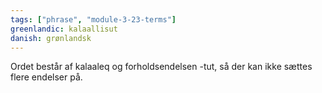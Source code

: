 ```yaml
---
tags: ["phrase", "module-3-23-terms"]
greenlandic: kalaallisut
danish: grønlandsk
---
```

Ordet består af kalaaleq og forholdsendelsen -tut, så der kan ikke sættes flere endelser på.